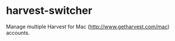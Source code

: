 harvest-switcher
================

Manage multiple Harvest for Mac (http://www.getharvest.com/mac) accounts.